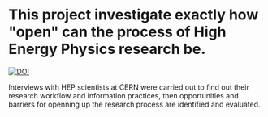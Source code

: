 # This project investigate exactly how "open" can the process of High Energy Physics research be.

[![DOI](https://zenodo.org/badge/DOI/10.5281/zenodo.166272.svg)](https://doi.org/10.5281/zenodo.166272)


Interviews with HEP scientists at CERN were carried out to find out their research workflow and information practices, then opportunities and barriers for openning up the research process are identified and evaluated. 
